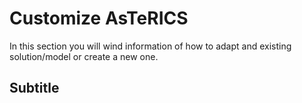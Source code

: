 # Customize AsTeRICS

In this section you will wind information of how to adapt and existing solution/model or create a new one.
## Subtitle
